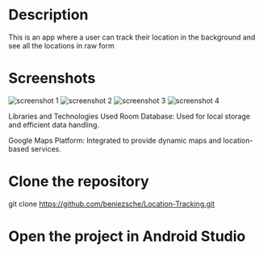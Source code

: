 # Description
This is an app where a user can track their location in the background and see all the locations in raw form

# Screenshots
![screenshot 1](https://github.com/beniezsche/DriveU/blob/master/Screenshots/Screenshot1.jpg?raw=true)
![screenshot 2](https://github.com/beniezsche/DriveU/blob/master/Screenshots/Screenshot2.jpg?raw=true)
![screenshot 3](https://github.com/beniezsche/DriveU/blob/master/Screenshots/Screenshot3.jpg?raw=true)
![screenshot 4](https://github.com/beniezsche/DriveU/blob/master/Screenshots/Screenshot4.jpg?raw=true)


Libraries and Technologies Used
Room Database: Used for local storage and efficient data handling.

Google Maps Platform: Integrated to provide dynamic maps and location-based services.


# Clone the repository
git clone https://github.com/beniezsche/Location-Tracking.git

# Open the project in Android Studio